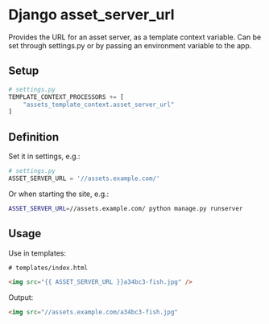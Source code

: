 Django asset_server_url
===

Provides the URL for an asset server, as a template context variable. Can be set through settings.py or by passing an environment variable to the app.

Setup
---

``` python
# settings.py
TEMPLATE_CONTEXT_PROCESSORS += [
    "assets_template_context.asset_server_url"
]
```

Definition
---

Set it in settings, e.g.:

``` python
# settings.py
ASSET_SERVER_URL = '//assets.example.com/'
```

Or when starting the site, e.g.:

``` bash
ASSET_SERVER_URL=//assets.example.com/ python manage.py runserver
```

Usage
---

Use in templates:

``` html
# templates/index.html

<img src="{{ ASSET_SERVER_URL }}a34bc3-fish.jpg" />
```

Output:

``` html
<img src="//assets.example.com/a34bc3-fish.jpg"
```
